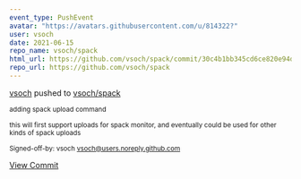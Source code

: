 ```yaml
---
event_type: PushEvent
avatar: "https://avatars.githubusercontent.com/u/814322?"
user: vsoch
date: 2021-06-15
repo_name: vsoch/spack
html_url: https://github.com/vsoch/spack/commit/30c4b1bb345cd6ce820e94d3ebdeb91502d43b78
repo_url: https://github.com/vsoch/spack
---
```


<a href='https://github.com/vsoch' target='_blank'>vsoch</a> pushed to <a href='https://github.com/vsoch/spack' target='_blank'>vsoch/spack</a>

<small>adding spack upload command

this will first support uploads for spack monitor, and eventually could be
used for other kinds of spack uploads

Signed-off-by: vsoch <vsoch@users.noreply.github.com></small>

<a href='https://github.com/vsoch/spack/commit/30c4b1bb345cd6ce820e94d3ebdeb91502d43b78' target='_blank'>View Commit</a>